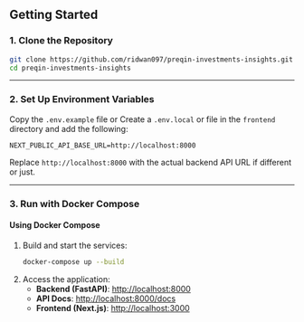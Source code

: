 ## Getting Started

### **1. Clone the Repository**

```bash
git clone https://github.com/ridwan097/preqin-investments-insights.git
cd preqin-investments-insights
```

---

### **2. Set Up Environment Variables**

Copy the `.env.example` file or Create a `.env.local` or file in the `frontend` directory and add the following:

```env
NEXT_PUBLIC_API_BASE_URL=http://localhost:8000
```

Replace `http://localhost:8000` with the actual backend API URL if different or just.

---

### **3. Run with Docker Compose**

#### **Using Docker Compose**

1. Build and start the services:
   ```bash
   docker-compose up --build
   ```
2. Access the application:
   - **Backend (FastAPI)**: [http://localhost:8000](http://localhost:8000)
   - **API Docs**: [http://localhost:8000/docs](http://localhost:8000/docs)
   - **Frontend (Next.js)**: [http://localhost:3000](http://localhost:3000)
